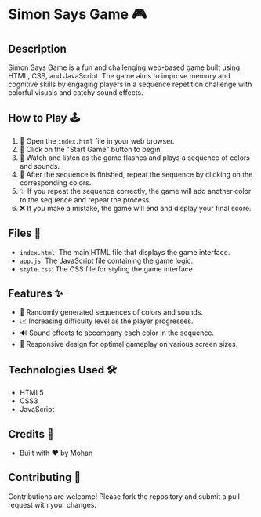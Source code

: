 # Simon Says Game 🎮

## Description
Simon Says Game is a fun and challenging web-based game built using HTML, CSS, and JavaScript. The game aims to improve memory and cognitive skills by engaging players in a sequence repetition challenge with colorful visuals and catchy sound effects.

## How to Play 🕹️
1. 🚀 Open the `index.html` file in your web browser.
2. 🎉 Click on the "Start Game" button to begin.
3. 🌈 Watch and listen as the game flashes and plays a sequence of colors and sounds.
4. 🧠 After the sequence is finished, repeat the sequence by clicking on the corresponding colors.
5. ✨ If you repeat the sequence correctly, the game will add another color to the sequence and repeat the process.
6. ❌ If you make a mistake, the game will end and display your final score.

## Files 📁
- `index.html`: The main HTML file that displays the game interface.
- `app.js`: The JavaScript file containing the game logic.
- `style.css`: The CSS file for styling the game interface.

## Features ✨
- 🎵 Randomly generated sequences of colors and sounds.
- 📈 Increasing difficulty level as the player progresses.
- 🔊 Sound effects to accompany each color in the sequence.
- 📱 Responsive design for optimal gameplay on various screen sizes.

## Technologies Used 🛠️
- HTML5
- CSS3
- JavaScript

## Credits 🙌
- Built with ❤️ by Mohan 

## Contributing 🚀
Contributions are welcome! Please fork the repository and submit a pull request with your changes.
